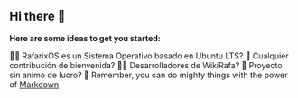 ## Hi there 👋


**Here are some ideas to get you started:**

🙋‍♀️ RafarixOS es un Sistema Operativo basado en Ubuntu LTS?
🌈 Cualquier contribución de bienvenida?
👩‍💻 Desarrolladores de WikiRafa?
🍿 Proyecto sin animo de lucro?
🧙 Remember, you can do mighty things with the power of [Markdown](https://docs.github.com/github/writing-on-github/getting-started-with-writing-and-formatting-on-github/basic-writing-and-formatting-syntax)

